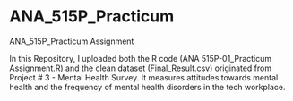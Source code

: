 # ANA_515P_Practicum
ANA_515P_Practicum Assignment

In this Repository, I uploaded both the R code (ANA 515P-01_Practicum Assignment.R) and the clean dataset (Final_Result.csv) originated from Project # 3 - Mental Health Survey. It measures attitudes towards mental health and the frequency of mental health disorders in the tech workplace.
